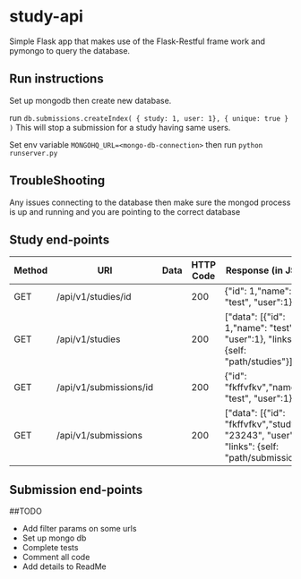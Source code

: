 # study-api

Simple Flask app that makes use of the Flask-Restful frame work and pymongo 
to query the database.

## Run instructions
Set up mongodb then create new database. 

run `db.submissions.createIndex( { study: 1, user: 1}, { unique: true } )`
This will stop a submission for a study having same users.


Set env variable `MONGOHQ_URL=<mongo-db-connection>`
then run `python runserver.py`

## TroubleShooting

Any issues connecting to the database then make sure the mongod
process is up and running and you are pointing to the correct database



## Study end-points

 Method | URI | Data | HTTP Code | Response (in JSON) |
| ------ | --- | ---- | --------- | ------------------ |
| GET  | /api/v1/studies/id |  | 200 | {"id": 1,"name": "test", "user":1} |
| GET  | /api/v1/studies  |  | 200 | ["data": [{"id": 1,"name": "test", "user":1}, "links": {self: "path/studies"}] |
| GET  | /api/v1/submissions/id |  | 200 | {"id": "fkffvfkv","name": "test", "user":1} |
| GET  | /api/v1/submissions  |  | 200 | ["data": [{"id": "fkffvfkv","study": "23243", "user":1}, "links": {self: "path/submissions"}] |

## Submission end-points


##TODO
* Add filter params on some urls
* Set up mongo db
* Complete tests
* Comment all code
* Add details to ReadMe
